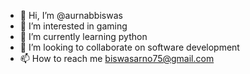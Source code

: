 - 👋 Hi, I’m @aurnabbiswas
- 👀 I’m interested in gaming
- 🌱 I’m currently learning python
- 💞️ I’m looking to collaborate on software development
- 📫 How to reach me biswasarno75@gmail.com

<!---
aurnabbiswas/aurnabbiswas is a ✨ special ✨ repository because its `README.md` (this file) appears on your GitHub profile.
You can click the Preview link to take a look at your changes.
--->
